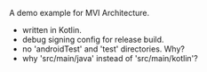 A demo example for MVI Architecture.

- written in Kotlin.
- debug signing config for release build.
- no 'androidTest' and 'test' directories. Why?
- why 'src/main/java' instead of 'src/main/kotlin'?
